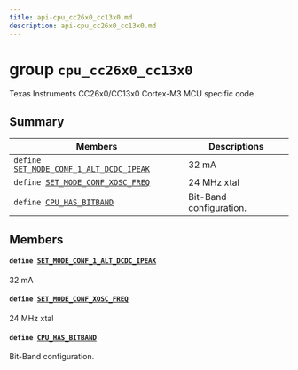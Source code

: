 ```yaml
---
title: api-cpu_cc26x0_cc13x0.md
description: api-cpu_cc26x0_cc13x0.md
---
```

# group `cpu_cc26x0_cc13x0` 

Texas Instruments CC26x0/CC13x0 Cortex-M3 MCU specific code.

## Summary

 Members                        | Descriptions                                
--------------------------------|---------------------------------------------
`define `[`SET_MODE_CONF_1_ALT_DCDC_IPEAK`](#group__cpu__cc26x0__cc13x0_1gaebc492379656706ff3ec4738bfed1fc2)            | 32 mA
`define `[`SET_MODE_CONF_XOSC_FREQ`](#group__cpu__cc26x0__cc13x0_1gab9a86c9cd4512770b89f32254503a451)            | 24 MHz xtal
`define `[`CPU_HAS_BITBAND`](#group__cpu__cc26x0__cc13x0_1ga068d66ec00df58226463686398eee529)            | Bit-Band configuration.

## Members

#### `define `[`SET_MODE_CONF_1_ALT_DCDC_IPEAK`](#group__cpu__cc26x0__cc13x0_1gaebc492379656706ff3ec4738bfed1fc2) 

32 mA

#### `define `[`SET_MODE_CONF_XOSC_FREQ`](#group__cpu__cc26x0__cc13x0_1gab9a86c9cd4512770b89f32254503a451) 

24 MHz xtal

#### `define `[`CPU_HAS_BITBAND`](#group__cpu__cc26x0__cc13x0_1ga068d66ec00df58226463686398eee529) 

Bit-Band configuration.

